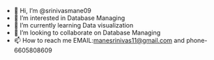 - 👋 Hi, I’m @srinivasmane09
- 👀 I’m interested in Database Managing
- 🌱 I’m currently learning Data visualization
- 💞️ I’m looking to collaborate on Database Managing
- 📫 How to reach me EMAIL:manesrinivas11@gmail.com and phone-6605808609

<!---
srinivasmane09/srinivasmane09 is a ✨ special ✨ repository because its `README.md` (this file) appears on your GitHub profile.
You can click the Preview link to take a look at your changes.
--->
